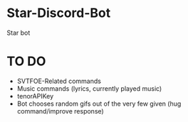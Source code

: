 # Star-Discord-Bot
Star bot

# TO DO

-   SVTFOE-Related commands
-   Music commands (lyrics, currently played music)
-   tenorAPIKey
-   Bot chooses random gifs out of the very few given (hug command/improve response)
